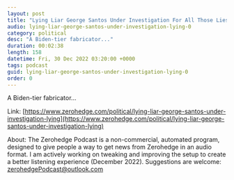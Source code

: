 ```yaml
---
layout: post
title: "Lying Liar George Santos Under Investigation For All Those Lies"
audio: lying-liar-george-santos-under-investigation-lying-0
category: political
desc: "A Biden-tier fabricator..."
duration: 00:02:38
length: 158
datetime: Fri, 30 Dec 2022 03:20:00 +0000
tags: podcast
guid: lying-liar-george-santos-under-investigation-lying-0
order: 0
---
```

A Biden-tier fabricator...

Link: [https://www.zerohedge.com/political/lying-liar-george-santos-under-investigation-lying](https://www.zerohedge.com/political/lying-liar-george-santos-under-investigation-lying)

About: The Zerohedge Podcast is a non-commercial, automated program, designed to give people a way to get news from Zerohedge in an audio format.  I am actively working on tweaking and improving the setup to create a better listening experience (December 2022).  Suggestions are welcome: [zerohedgePodcast@outlook.com](mailto:zerohedgePodcast@outlook.com)